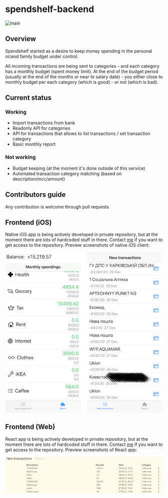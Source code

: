 # spendshelf-backend

![main](https://github.com/lungria/spendshelf-backend/workflows/main/badge.svg)

## Overview

Spendshelf started as a desire to keep money spending in the personal or/and family budget under control.
 
All incoming transactions are being sent to categories - and each category has a monthly budget (spent money limit). At the end of the budget period (usually at the end of the months or near to salary date) - you either close to monthly budget per each category (which is good) - or not (which is bad). 

## Current status

### Working
- Import transactions from bank
- Readonly API for categories
- API for transactions that allows to list transactions / set transaction category
- Basic monthly report
### Not working
- Budget keeping (at the moment it's done outside of this service)
- Automated transaction category matching (based on description/mcc/amount)

## Contributors guide

Any contribution is welcome through pull requests

## Frontend (iOS)

Native iOS app is being actively developed in private repository, but at the moment there are lots of hardcoded stuff in there. Contact [me](https://github.com/suddengunter) if you want to get access to the repository.
Preview screenshots of native iOS client:

![main](https://raw.githubusercontent.com/lungria/spendshelf-backend/main/.github/img/1.png)

## Frontend (Web)

React app is being actively developed in private repository, but at the moment there are lots of hardcoded stuff in there. Contact [me](https://github.com/suddengunter) if you want to get access to the repository.
Preview screenshots of React app:

![main](https://raw.githubusercontent.com/lungria/spendshelf-backend/main/.github/img/2.png)
